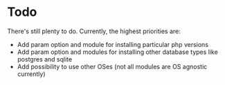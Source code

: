 Todo
====

There's still plenty to do. Currently, the highest priorities are:

- Add param option and module for installing particular php versions
- Add param option and modules for installing other database types like postgres and sqlite
- Add possibility to use other OSes (not all modules are OS agnostic currently)